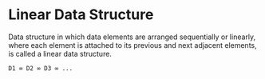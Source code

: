 # Linear Data Structure
Data structure in which data elements are arranged sequentially or linearly, where each element is attached to its previous and next adjacent elements, is called a linear data structure.

    D1 ∞ D2 ∞ D3 ∞ ...